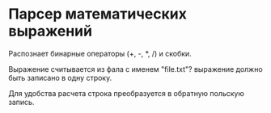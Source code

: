 # Парсер математических выражений

Распознает бинарные операторы (+, -, *, /) и скобки.

Выражение считывается из фала с именем "file.txt"? выражение должно быть записано в одну строку.

Для удобства расчета строка преобразуется в обратную польскую запись.
